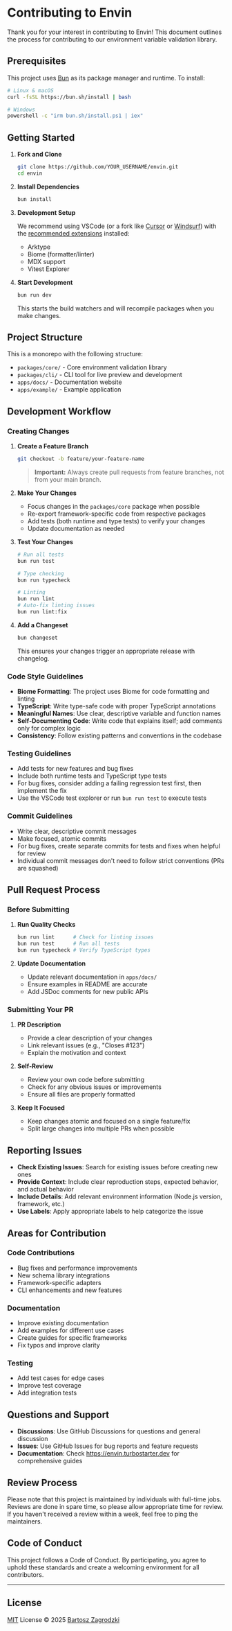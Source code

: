 # Contributing to Envin

Thank you for your interest in contributing to Envin! This document outlines the process for contributing to our environment variable validation library.

## Prerequisites

This project uses [Bun](https://bun.sh) as its package manager and runtime. To install:

```sh
# Linux & macOS
curl -fsSL https://bun.sh/install | bash

# Windows
powershell -c "irm bun.sh/install.ps1 | iex"
```

## Getting Started

1. **Fork and Clone**
   ```sh
   git clone https://github.com/YOUR_USERNAME/envin.git
   cd envin
   ```

2. **Install Dependencies**
   ```sh
   bun install
   ```

3. **Development Setup**
   
   We recommend using VSCode (or a fork like [Cursor](https://www.cursor.com) or [Windsurf](https://windsurf.com)) with the [recommended extensions](./.vscode/extensions.json) installed:
   - Arktype
   - Biome (formatter/linter)
   - MDX support
   - Vitest Explorer

4. **Start Development**
   ```sh
   bun run dev
   ```
   This starts the build watchers and will recompile packages when you make changes.

## Project Structure

This is a monorepo with the following structure:

- `packages/core/` - Core environment validation library
- `packages/cli/` - CLI tool for live preview and development
- `apps/docs/` - Documentation website
- `apps/example/` - Example application

## Development Workflow

### Creating Changes

1. **Create a Feature Branch**
   ```sh
   git checkout -b feature/your-feature-name
   ```
   
   > **Important:** Always create pull requests from feature branches, not from your main branch.

2. **Make Your Changes**
   - Focus changes in the `packages/core` package when possible
   - Re-export framework-specific code from respective packages
   - Add tests (both runtime and type tests) to verify your changes
   - Update documentation as needed

3. **Test Your Changes**
   ```sh
   # Run all tests
   bun run test
   
   # Type checking
   bun run typecheck
   
   # Linting
   bun run lint
   # Auto-fix linting issues
   bun run lint:fix
   ```

4. **Add a Changeset**
   ```sh
   bun changeset
   ```
   This ensures your changes trigger an appropriate release with changelog.

### Code Style Guidelines

- **Biome Formatting**: The project uses Biome for code formatting and linting
- **TypeScript**: Write type-safe code with proper TypeScript annotations
- **Meaningful Names**: Use clear, descriptive variable and function names
- **Self-Documenting Code**: Write code that explains itself; add comments only for complex logic
- **Consistency**: Follow existing patterns and conventions in the codebase

### Testing Guidelines

- Add tests for new features and bug fixes
- Include both runtime tests and TypeScript type tests
- For bug fixes, consider adding a failing regression test first, then implement the fix
- Use the VSCode test explorer or run `bun run test` to execute tests

### Commit Guidelines

- Write clear, descriptive commit messages
- Make focused, atomic commits
- For bug fixes, create separate commits for tests and fixes when helpful for review
- Individual commit messages don't need to follow strict conventions (PRs are squashed)

## Pull Request Process

### Before Submitting

1. **Run Quality Checks**
   ```sh
   bun run lint      # Check for linting issues
   bun run test      # Run all tests
   bun run typecheck # Verify TypeScript types
   ```

2. **Update Documentation**
   - Update relevant documentation in `apps/docs/`
   - Ensure examples in README are accurate
   - Add JSDoc comments for new public APIs

### Submitting Your PR

1. **PR Description**
   - Provide a clear description of your changes
   - Link relevant issues (e.g., "Closes #123")
   - Explain the motivation and context

2. **Self-Review**
   - Review your own code before submitting
   - Check for any obvious issues or improvements
   - Ensure all files are properly formatted

3. **Keep It Focused**
   - Keep changes atomic and focused on a single feature/fix
   - Split large changes into multiple PRs when possible

## Reporting Issues

- **Check Existing Issues**: Search for existing issues before creating new ones
- **Provide Context**: Include clear reproduction steps, expected behavior, and actual behavior
- **Include Details**: Add relevant environment information (Node.js version, framework, etc.)
- **Use Labels**: Apply appropriate labels to help categorize the issue

## Areas for Contribution

### Code Contributions
- Bug fixes and performance improvements
- New schema library integrations
- Framework-specific adapters
- CLI enhancements and new features

### Documentation
- Improve existing documentation
- Add examples for different use cases
- Create guides for specific frameworks
- Fix typos and improve clarity

### Testing
- Add test cases for edge cases
- Improve test coverage
- Add integration tests

## Questions and Support

- **Discussions**: Use GitHub Discussions for questions and general discussion
- **Issues**: Use GitHub Issues for bug reports and feature requests
- **Documentation**: Check https://envin.turbostarter.dev for comprehensive guides

## Review Process

Please note that this project is maintained by individuals with full-time jobs. Reviews are done in spare time, so please allow appropriate time for review. If you haven't received a review within a week, feel free to ping the maintainers.

## Code of Conduct

This project follows a Code of Conduct. By participating, you agree to uphold these standards and create a welcoming environment for all contributors.

---

## License

[MIT](./LICENSE) License © 2025 [Bartosz Zagrodzki](https://github.com/Bartek532)
